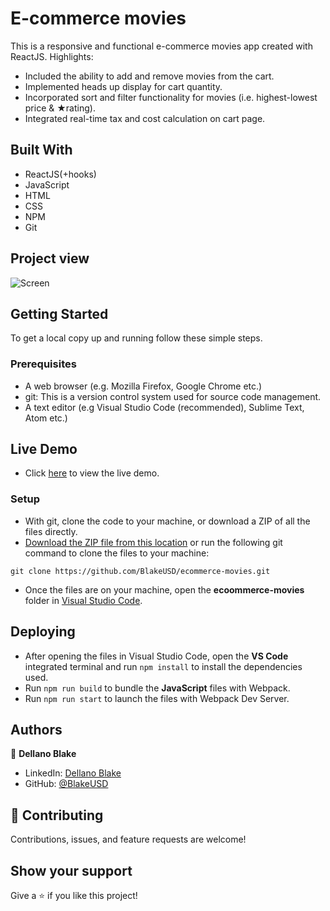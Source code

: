 # E-commerce movies
This is a responsive and functional e-commerce movies app created with ReactJS. Highlights:

- Included the ability to add and remove movies from the cart. 
- Implemented heads up display for cart quantity.
- Incorporated sort and filter functionality for movies (i.e. highest-lowest price & ★rating).
- Integrated real-time tax and cost calculation on cart page.

## Built With

- ReactJS(+hooks)
- JavaScript
- HTML
- CSS
- NPM
- Git

## Project view
![Screen](https://www.dellanoblake.com/assets/ecommerce%20mockup.png)

## Getting Started

To get a local copy up and running follow these simple steps.

### Prerequisites

- A web browser (e.g. Mozilla Firefox, Google Chrome etc.)
- git: This is a version control system used for source code management.
- A text editor (e.g Visual Studio Code (recommended), Sublime Text, Atom etc.)

## Live Demo

- Click [here](https://ecommerce-movies.vercel.app/) to view the live demo.

### Setup

- With git, clone the code to your machine, or download a ZIP of all the files directly.
- [Download the ZIP file from this location](https://github.com/BlakeUSD/ecommerce-movies/archive/refs/heads/master.zip) or run the following git command to clone the files to your machine:

```
git clone https://github.com/BlakeUSD/ecommerce-movies.git
```

- Once the files are on your machine, open the **ecoommerce-movies** folder in [Visual Studio Code](https://code.visualstudio.com/download).

## Deploying

- After opening the files in Visual Studio Code, open the **VS Code** integrated terminal and run ``` npm install ``` to install the dependencies used.
- Run ``` npm run build ``` to bundle the **JavaScript** files with Webpack.
- Run ``` npm run start ``` to launch the files with Webpack Dev Server.

## Authors

👤 **Dellano Blake**

- LinkedIn: [Dellano Blake](https://www.linkedin.com/in/dellano-b-032a9b1a4/)
- GitHub: [@BlakeUSD](https://github.com/blakeusd)

## 🤝 Contributing

Contributions, issues, and feature requests are welcome!

## Show your support

Give a ⭐️ if you like this project!
